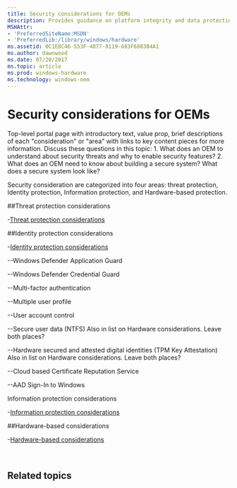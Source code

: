 ```yaml
---
title: Security considerations for OEMs
description: Provides guidance on platform integrity and data protection features including Secure boot and BitLocker.
MSHAttr:
- 'PreferredSiteName:MSDN'
- 'PreferredLib:/library/windows/hardware'
ms.assetid: 0C1E8C46-553F-4877-8119-683F6883B4A1
ms.author: dawnwood
ms.date: 07/20/2017
ms.topic: article
ms.prod: windows-hardware
ms.technology: windows-oem
---
```


# Security considerations for OEMs

Top-level portal page with introductory text, value prop, brief descriptions of each "consideration" or "area" with links to key content pieces for more information. Discuss these questions in this topic:
	1. What does an OEM to understand about security threats and why to enable security features?
	2. What does an OEM need to know about building a secure system? What does a secure system look like? 

Security consideration are categorized into four areas: threat protection, Identity protection, Information protection, and Hardware-based protection.

##Threat protection considerations

-[Threat protection considerations](OEM-threat-protection.md)

##Identity protection considerations

-[Identity protection considerations](OEM-identity-protection.md)

--Windows Defender Application Guard

--Windows Defender Credential Guard

--Multi-factor authentication

--Multiple user profile

--User account control

--Secure user data (NTFS)
Also in list on Hardware considerations. Leave both places?

--Hardware secured and attested digital identities (TPM Key Attestation)
Also in list on Hardware considerations. Leave both places?

--Cloud based Certificate Reputation Service

--AAD Sign-In to Windows 

Information protection considerations

-[Information protection considerations](OEM-information-protection.md)

##Hardware-based considerations

-[Hardware-based considerations](OEM-hardware-based-protection.md)



 

## Related topics



 

 







